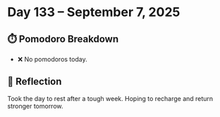 # Day 133 – September 7, 2025

## ⏱️ Pomodoro Breakdown
- ❌ No pomodoros today.  

## 💬 Reflection
Took the day to rest after a tough week. Hoping to recharge and return stronger tomorrow.
